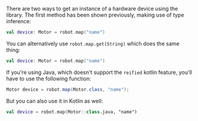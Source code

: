 There are two ways to get an instance of a hardware device using the library.
The first method has been shown previously, making use of type inference:

```kotlin
val device: Motor = robot.map("name")
```

You can alternatively use `robot.map.get(String)` which does the same thing:

```kotlin
val device: Motor = robot.map("name")
```

If you're using Java, which doesn't support the `reified` kotlin feature, you'll have to use the following function:

```java
Motor device = robot.map(Motor.class, "name");
```

But you can also use it in Kotlin as well:

```kotlin
val device = robot.map(Motor::class.java, "name")
```